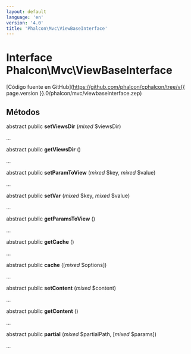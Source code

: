 ```yaml
---
layout: default
language: 'en'
version: '4.0'
title: 'Phalcon\Mvc\ViewBaseInterface'
---
```


# Interface **Phalcon\Mvc\ViewBaseInterface**

[Código fuente en GitHub](https://github.com/phalcon/cphalcon/tree/v{{ page.version }}.0/phalcon/mvc/viewbaseinterface.zep)

## Métodos

abstract public **setViewsDir** (*mixed* $viewsDir)

...

abstract public **getViewsDir** ()

...

abstract public **setParamToView** (*mixed* $key, *mixed* $value)

...

abstract public **setVar** (*mixed* $key, *mixed* $value)

...

abstract public **getParamsToView** ()

...

abstract public **getCache** ()

...

abstract public **cache** ([*mixed* $options])

...

abstract public **setContent** (*mixed* $content)

...

abstract public **getContent** ()

...

abstract public **partial** (*mixed* $partialPath, [*mixed* $params])

...